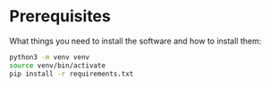 # Prerequisites

What things you need to install the software and how to install them:

```bash
python3 -m venv venv
source venv/bin/activate  
pip install -r requirements.txt
```
